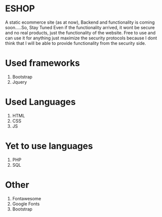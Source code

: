 # ESHOP

A static ecommerce site (as at now),
Backend and functionality is coming soon.....So, Stay Tuned
Even if the functionality arrived, it wont be secure and no real products, just the functionality of the website.
Free to use and can use it for anything just maximize the security protocols because I dont think that I will be able to provide functionality from the security side.

# Used frameworks

1. Bootstrap
2. Jquery

# Used Languages

1. HTML
2. CSS
3. JS

# Yet to use languages

1. PHP
2. SQL

# Other

1. Fontawesome
2. Google Fonts
3. Bootstrap
